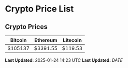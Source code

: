 # Crypto Price List

## Crypto Prices
| Bitcoin | Ethereum | Litecoin |
| ------- | -------- | -------- |
| $105137 | $3391.55 | $119.53 |
**Last Updated:** 2025-01-24 14:23 UTC
**Last Updated:** $DATE$
